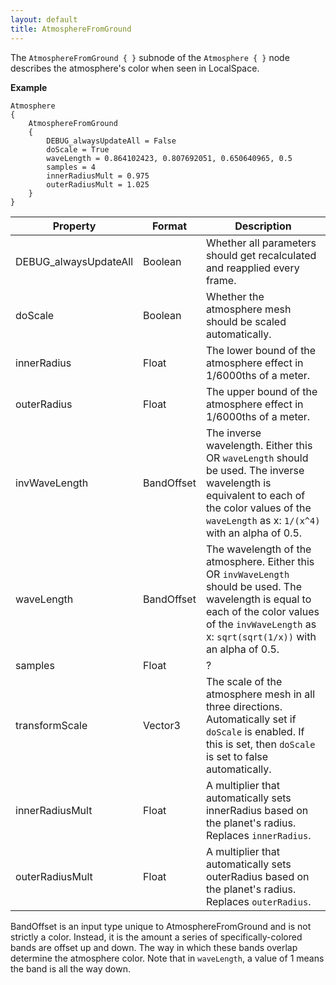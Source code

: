 ```yaml
---
layout: default
title: AtmosphereFromGround
---
```


The `AtmosphereFromGround { }` subnode of the `Atmosphere { }` node describes the atmosphere's color when seen in LocalSpace.

**Example**
```
Atmosphere
{
	AtmosphereFromGround
	{
		DEBUG_alwaysUpdateAll = False
		doScale = True
		waveLength = 0.864102423, 0.807692051, 0.650640965, 0.5
		samples = 4
		innerRadiusMult = 0.975
		outerRadiusMult = 1.025
	}
}
```

|Property|Format|Description|
|--------|------|-----------|
|DEBUG_alwaysUpdateAll|Boolean|Whether all parameters should get recalculated and reapplied every frame.|
|doScale|Boolean|Whether the atmosphere mesh should be scaled automatically.|
|innerRadius|Float|The lower bound of the atmosphere effect in 1/6000ths of a meter.|
|outerRadius|Float|The upper bound of the atmosphere effect in 1/6000ths of a meter.|
|invWaveLength|BandOffset|The inverse wavelength. Either this OR `waveLength` should be used. The inverse wavelength is equivalent to each of the color values of the `waveLength` as x: `1/(x^4)` with an alpha of 0.5.|
|waveLength|BandOffset|The wavelength of the atmosphere. Either this OR `invWaveLength` should be used. The wavelength is equal to each of the color values of the `invWaveLength` as x: `sqrt(sqrt(1/x))` with an alpha of 0.5.|
|samples|Float|?|
|transformScale|Vector3|The scale of the atmosphere mesh in all three directions. Automatically set if `doScale` is enabled. If this is set, then `doScale` is set to false automatically.|
|innerRadiusMult|Float|A multiplier that automatically sets innerRadius based on the planet's radius. Replaces `innerRadius`.|
|outerRadiusMult|Float|A multiplier that automatically sets outerRadius based on the planet's radius. Replaces `outerRadius`.|

BandOffset is an input type unique to AtmosphereFromGround and is not strictly a color. Instead, it is the amount a series of specifically-colored bands are offset up and down. The way in which these bands overlap determine the atmosphere color. Note that in `waveLength`, a value of 1 means the band is all the way down.
